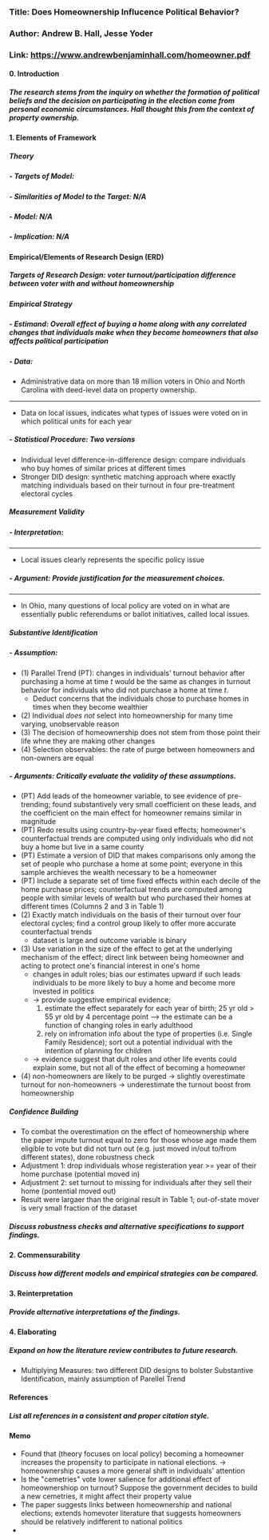 ### Title: Does Homeownership Influcence Political Behavior?
### Author: Andrew B. Hall, Jesse Yoder
### Link: https://www.andrewbenjaminhall.com/homeowner.pdf

#### 0. Introduction
##### The research stems from the inquiry on whether the formation of political beliefs and the decision on participating in the election come from personal economic circumstances. Hall thought this from the context of property ownership. 

#### 1. Elements of Framework
##### Theory
##### - **Targets of Model**: 
##### - **Similarities of Model to the Target**: N/A
##### - **Model**: N/A
##### - **Implication**: N/A

#### Empirical/Elements of Research Design (ERD)
##### Targets of Research Design: voter turnout/participation difference between voter with and without homeownership
##### Empirical Strategy
##### - **Estimand**: Overall effect of buying a home along with any correlated changes that individuals make when they become homeowners that also affects political participation
##### - **Data**: 
- Administrative data on more than 18 million voters in Ohio and North Carolina with deed-level data on property ownership.
----
- Data on local issues, indicates what types of issues were voted on in which political units for each year
##### - **Statistical Procedure**: Two versions
- Individual level difference-in-difference design: compare individuals who buy homes of similar prices at different times
- Stronger DID design: synthetic matching approach where exactly matching individuals based on their turnout in four pre-treatment electoral cycles

##### Measurement Validity
##### - **Interpretation**: 

----
- Local issues clearly represents the specific policy issue

##### - **Argument**: Provide justification for the measurement choices.

----
- In Ohio, many questions of local policy are voted on in what are essentially public referendums or ballot initiatives, called local issues.

##### Substantive Identification
##### - **Assumption**:
- (1) Parallel Trend (PT): changes in individuals' turnout behavior after purchasing a home at time *t* would be the same as changes in turnout behavior for individuals who did not purchase a home at time *t*.
    - Deduct concerns that the individuals chose to purchase homes in times when they become wealthier
- (2) Individual *does not* select into homeownership for many time varying, unobservable reason
- (3) The decision of homeownership does not stem from those point their life whne they are making other changes
- (4) Selection observables: the rate of purge between homeowners and non-owners are equal
##### - **Arguments**: Critically evaluate the validity of these assumptions.
- (PT) Add leads of the homeowner variable, to see evidence of pre-trending; found substantively very small coefficient on these leads, and the coefficient on the main effect for homeowner remains similar in magnitude
- (PT) Redo results using country-by-year fixed effects; homeowner's counterfactual trends are computed using only individuals who did not buy a home but live in a same county
- (PT) Estimate a version of DID that makes comparisons only among the set of people who purchase a home at some point; everyone in this sample archieves the wealth necessary to be a homeowner
- (PT) Include a separate set of time fixed effects within each decile of the home purchase prices; counterfactual trends are computed among people with similar levels of wealth but who purchased their homes at different times (Columns 2 and 3 in Table 1)
- (2) Exactly match individuals on the basis of their turnout over four electoral cycles; find a control group likely to offer more accurate counterfactual trends
    - dataset is large and outcome variable is binary
- (3) Use variation in the size of the effect to get at the underlying mechanism of the effect; direct link between being homeowner and acting to protect one's financial interest in one's home
    - changes in adult roles; bias our estimates upward if such leads individuals to be more likely to buy a home and become more invested in politics
    - -> provide suggestive empirical evidence;
        1. estimate the effect separately for each year of birth; 25 yr old > 55 yr old by 4 percentage point --> the estimate can be a function of changing roles in early adulthood 
        2. rely on infromation info about the type of properties (i.e. Single Family Residence); sort out a potential individual with the intention of planning for children
    - -> evidence suggest that dult roles and other life events could explain some, but not all of the effect of becoming a homeowner
- (4) non-homeowners are likely to be purged -> slightly overestimate turnout for non-homeowners -> underestimate the turnout boost from homeownership
##### Confidence Building
- To combat the overestimation on the effect of homeownership where the paper impute turnout equal to zero for those whose age made them eligible to vote but did not turn out (e.g. just moved in/out to/from different states), done robustness check
 - Adjustment 1: drop individuals whose registeration year >= year of their home purchase (potential moved in)
 - Adjustment 2: set turnout to missing for individuals after they sell their home (pontential moved out)
 - Result were largaer than the original result in Table 1; out-of-state mover is very small fraction of the dataset
##### Discuss robustness checks and alternative specifications to support findings.

#### 2. Commensurability
##### Discuss how different models and empirical strategies can be compared.

#### 3. Reinterpretation
##### Provide alternative interpretations of the findings.

#### 4. Elaborating
##### Expand on how the literature review contributes to future research.
- Multiplying Measures: two different DID designs to bolster Substantive Identification, mainly assumption of Parellel Trend

#### References
##### List all references in a consistent and proper citation style.

#### Memo
- Found that (theory focuses on local policy) becoming a homeowner increases the propensity to participate in national elections.
-> homeownership causes a more general shift in individuals' attention
- Is the "cemetries" vote lower salience for additional effect of homeownershiop on turnout? Suppose the government decides to build a new cemetries, it might affect their property value
- The paper suggests links between homeownership and national elections; extends homevoter literature that suggests homeowners should be relatively indifferent to national politics
- 
